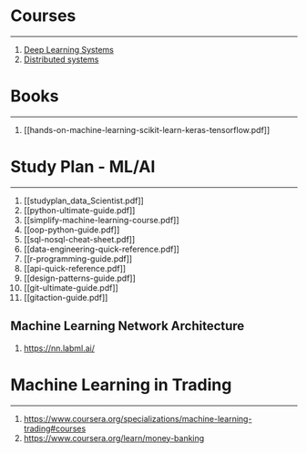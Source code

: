 # Courses
---

1. [Deep Learning Systems](https://dlsyscourse.org/lectures/)
2. [Distributed systems](https://www.distributedsystemscourse.com/)

# Books
---
1. [[hands-on-machine-learning-scikit-learn-keras-tensorflow.pdf]]

# Study Plan - ML/AI
---
1. [[studyplan_data_Scientist.pdf]]
2. [[python-ultimate-guide.pdf]]
3. [[simplify-machine-learning-course.pdf]]
4. [[oop-python-guide.pdf]]
5. [[sql-nosql-cheat-sheet.pdf]]
6. [[data-engineering-quick-reference.pdf]]
7. [[r-programming-guide.pdf]]
8. [[api-quick-reference.pdf]]
9. [[design-patterns-guide.pdf]]
10. [[git-ultimate-guide.pdf]]
11. [[gitaction-guide.pdf]]

Machine Learning Network Architecture
---
1. https://nn.labml.ai/


# Machine Learning in Trading
---
1. https://www.coursera.org/specializations/machine-learning-trading#courses
2. https://www.coursera.org/learn/money-banking 